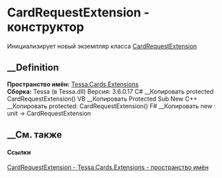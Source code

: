# CardRequestExtension - конструктор
Инициализирует новый экземпляр класса
[CardRequestExtension](T_Tessa_Cards_Extensions_CardRequestExtension.htm)
##  __Definition
 **Пространство имён:** [Tessa.Cards.Extensions](N_Tessa_Cards_Extensions.htm)  
 **Сборка:** Tessa (в Tessa.dll) Версия: 3.6.0.17
C# __Копировать
     protected CardRequestExtension()
VB __Копировать
     Protected Sub New
C++ __Копировать
     protected:
    CardRequestExtension()
F# __Копировать
     new : unit -> CardRequestExtension
##  __См. также
#### Ссылки
[CardRequestExtension - ](T_Tessa_Cards_Extensions_CardRequestExtension.htm)
[Tessa.Cards.Extensions - пространство имён](N_Tessa_Cards_Extensions.htm)
